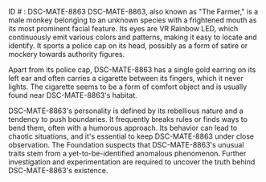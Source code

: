 ID # : DSC-MATE-8863
DSC-MATE-8863, also known as "The Farmer," is a male monkey belonging to an unknown species with a frightened mouth as its most prominent facial feature. Its eyes are VR Rainbow LED, which continuously emit various colors and patterns, making it easy to locate and identify. It sports a police cap on its head, possibly as a form of satire or mockery towards authority figures.

Apart from its police cap, DSC-MATE-8863 has a single gold earring on its left ear and often carries a cigarette between its fingers, which it never lights. The cigarette seems to be a form of comfort object and is usually found near DSC-MATE-8863's habitat.

DSC-MATE-8863's personality is defined by its rebellious nature and a tendency to push boundaries. It frequently breaks rules or finds ways to bend them, often with a humorous approach. Its behavior can lead to chaotic situations, and it's essential to keep DSC-MATE-8863 under close observation. The Foundation suspects that DSC-MATE-8863's unusual traits stem from a yet-to-be-identified anomalous phenomenon. Further investigation and experimentation are required to uncover the truth behind DSC-MATE-8863's existence.